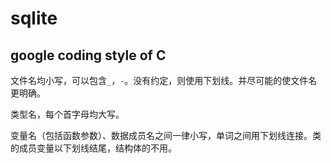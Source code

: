 # sqlite

## google coding style of C

文件名均小写，可以包含`_`，`-`。没有约定，则使用下划线。并尽可能的使文件名更明确。

类型名，每个首字母均大写。

变量名（包括函数参数）、数据成员名之间一律小写，单词之间用下划线连接。类的成员变量以下划线结尾，结构体的不用。
